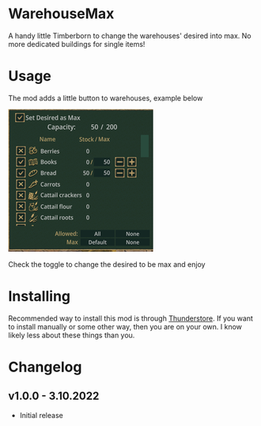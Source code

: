 # WarehouseMax
A handy little Timberborn to change the warehouses' desired into max. No more dedicated buildings for single items!

# Usage
The mod adds a little button to warehouses, example below

![Fragment](https://raw.githubusercontent.com/hytonhan/Timberborn-WarehouseMax/master/.attachments/Fragment.png?raw=true)

Check the toggle to change the desired to be max and enjoy


# Installing
Recommended way to install this mod is through [Thunderstore](https://timberborn.thunderstore.io/). If you want to install
manually or some other way, then you are on your own. I know likely less about these things
than you.

# Changelog

## v1.0.0 - 3.10.2022
- Initial release
